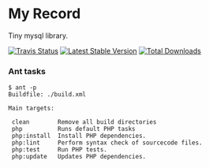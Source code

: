# My Record

Tiny mysql library.


[![Travis Status](https://api.travis-ci.org/dotser/record.svg?branch=master)](https://travis-ci.org/dotser/record)
[![Latest Stable Version](https://poser.pugx.org/dotser/record/v/stable)](https://packagist.org/packages/dotser/record)
[![Total Downloads](https://poser.pugx.org/dotser/record/downloads)](https://packagist.org/packages/dotser/record)


### Ant tasks

```
$ ant -p
Buildfile: ./build.xml

Main targets:

 clean        Remove all build directories
 php          Runs default PHP tasks
 php:install  Install PHP dependencies.
 php:lint     Perform syntax check of sourcecode files.
 php:test     Run PHP tests.
 php:update   Updates PHP dependencies.
```
